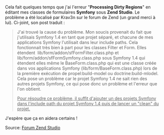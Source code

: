 Cela fait quelques temps que j'ai l'erreur "**Processing Dirty Regions**" en éditant mes classes de formulaires **Symfony** sous **Zend Studio**.
Le problème a été localisé par Krav3n sur le forum de Zend (un grand merci à lui). Ci-joint, son post traduit :

> J'ai trouvé la cause du problème.
> Mon soucis provenait du fait que j'utilisais Symfony 1.4 en tant que projet séparé, et chacune de mes applications Symfony l'utilisait dans leur include paths.
> Cela fonctionnait très bien à part pour les classes Filter et Form. Elles étendent  lib/form/addon/sfFormFilter.class.php et lib/form/addon/sfFormSymfony.class.php sous Symfony 1.4 qui étendent elles même le BaseForm.class.php qui est une classe créée dans vos applications Symfony (lib/form/BaseForm.class.php) lors de la première exécution de propel:build-model ou doctrine:build-mlodel. Cela pose un problème car le projet Symfony 1.4 ne sait rien des autres projets Symfony, ce qui pose donc un problème et l'erreur que l'on obtient.
>
> <span style="text-decoration: underline;">Pour résoudre ce problème, il suffit d'ajouter un des projets Symfony dans l'include path du projet Symfony 1.4 puis de lancer un "clean" du projet.</span>

J'espère que ça en aidera certains !

Source: <a href="http://forums.zend.com/viewtopic.php?f=59&t=6046" target="_blank">Forum Zend Studio</a>